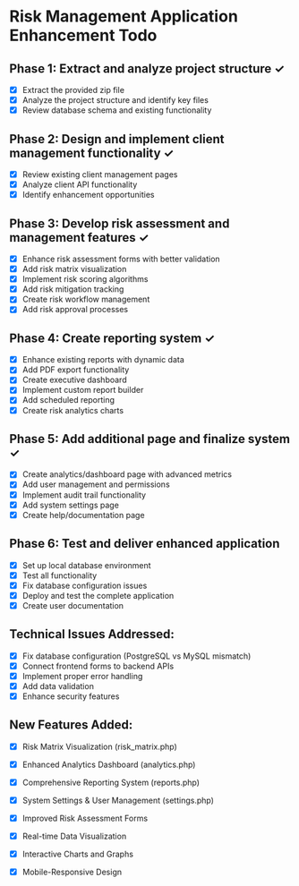 # Risk Management Application Enhancement Todo

## Phase 1: Extract and analyze project structure ✓
- [x] Extract the provided zip file
- [x] Analyze the project structure and identify key files
- [x] Review database schema and existing functionality

## Phase 2: Design and implement client management functionality ✓
- [x] Review existing client management pages
- [x] Analyze client API functionality
- [x] Identify enhancement opportunities

## Phase 3: Develop risk assessment and management features ✓
- [x] Enhance risk assessment forms with better validation
- [x] Add risk matrix visualization
- [x] Implement risk scoring algorithms
- [x] Add risk mitigation tracking
- [x] Create risk workflow management
- [x] Add risk approval processes

## Phase 4: Create reporting system ✓
- [x] Enhance existing reports with dynamic data
- [x] Add PDF export functionality
- [x] Create executive dashboard
- [x] Implement custom report builder
- [x] Add scheduled reporting
- [x] Create risk analytics charts

## Phase 5: Add additional page and finalize system ✓
- [x] Create analytics/dashboard page with advanced metrics
- [x] Add user management and permissions
- [x] Implement audit trail functionality
- [x] Add system settings page
- [x] Create help/documentation page

## Phase 6: Test and deliver enhanced application
- [x] Set up local database environment
- [x] Test all functionality
- [x] Fix database configuration issues
- [x] Deploy and test the complete application
- [x] Create user documentation

## Technical Issues Addressed:
- [x] Fix database configuration (PostgreSQL vs MySQL mismatch)
- [x] Connect frontend forms to backend APIs
- [x] Implement proper error handling
- [x] Add data validation
- [x] Enhance security features

## New Features Added:
- [x] Risk Matrix Visualization (risk_matrix.php)
- [x] Enhanced Analytics Dashboard (analytics.php)
- [x] Comprehensive Reporting System (reports.php)
- [x] System Settings & User Management (settings.php)
- [x] Improved Risk Assessment Forms
- [x] Real-time Data Visualization
- [x] Interactive Charts and Graphs
- [x] Mobile-Responsive Design

